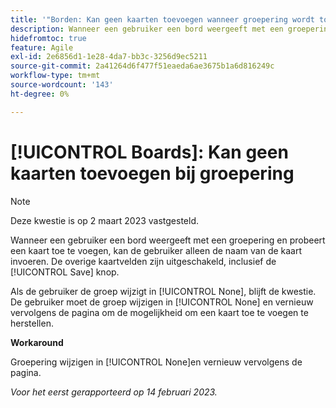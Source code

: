 ```yaml
---
title: '"Borden: Kan geen kaarten toevoegen wanneer groepering wordt toegepast.'''
description: Wanneer een gebruiker een bord weergeeft met een groepering en probeert een kaart toe te voegen, kan de gebruiker alleen de naam van de kaart invoeren. De overige kaartvelden zijn uitgeschakeld, inclusief de knop Opslaan.
hidefromtoc: true
feature: Agile
exl-id: 2e6856d1-1e28-4da7-bb3c-3256d9ec5211
source-git-commit: 2a41264d6f477f51eaeda6ae3675b1a6d816249c
workflow-type: tm+mt
source-wordcount: '143'
ht-degree: 0%

---
```


# [!UICONTROL Boards]: Kan geen kaarten toevoegen bij groepering

>[!NOTE]
>
>Deze kwestie is op 2 maart 2023 vastgesteld.

Wanneer een gebruiker een bord weergeeft met een groepering en probeert een kaart toe te voegen, kan de gebruiker alleen de naam van de kaart invoeren. De overige kaartvelden zijn uitgeschakeld, inclusief de [!UICONTROL Save] knop.

Als de gebruiker de groep wijzigt in [!UICONTROL None], blijft de kwestie. De gebruiker moet de groep wijzigen in [!UICONTROL None] en vernieuw vervolgens de pagina om de mogelijkheid om een kaart toe te voegen te herstellen.

**Workaround**

Groepering wijzigen in [!UICONTROL None]en vernieuw vervolgens de pagina.

_Voor het eerst gerapporteerd op 14 februari 2023._
